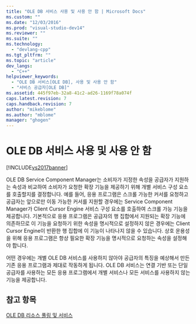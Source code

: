 ```yaml
---
title: "OLE DB 서비스 사용 및 사용 안 함 | Microsoft Docs"
ms.custom: ""
ms.date: "12/03/2016"
ms.prod: "visual-studio-dev14"
ms.reviewer: ""
ms.suite: ""
ms.technology: 
  - "devlang-cpp"
ms.tgt_pltfrm: ""
ms.topic: "article"
dev_langs: 
  - "C++"
helpviewer_keywords: 
  - "OLE DB 서비스[OLE DB], 사용 및 사용 안 함"
  - "서비스 공급자[OLE DB]"
ms.assetid: 445f97eb-32a8-41c2-ad26-1169f78a074f
caps.latest.revision: 7
caps.handback.revision: 7
author: "mikeblome"
ms.author: "mblome"
manager: "ghogen"
---
```

# OLE DB 서비스 사용 및 사용 안 함
[!INCLUDE[vs2017banner](../../assembler/inline/includes/vs2017banner.md)]

OLE DB Service Component Manager는 소비자가 지정한 속성을 공급자가 지원하는 속성과 비교하여 소비자가 요청한 확장 기능을 제공하기 위해 개별 서비스 구성 요소를 호출할지를 결정합니다.  예를 들어, 응용 프로그램은 스크롤 가능한 커서를 요청하고 공급자는 앞으로만 이동 가능한 커서를 지원할 경우에는 Service Component Manager가 Client Cursor Engine 서비스 구성 요소를 호출하여 스크롤 가능 기능을 제공합니다.  기본적으로 응용 프로그램은 공급자의 행 집합에서 지원되는 확장 기능에 의존하므로 이 기능을 요청하기 위한 속성을 명시적으로 설정하지 않은 경우에는 Client Cursor Engine이 반환한 행 집합에 이 기능이 나타나지 않을 수 있습니다.  상호 운용성을 위해 응용 프로그램은 항상 필요한 확장 기능을 명시적으로 요청하는 속성을 설정해야 합니다.  
  
 어떤 경우에는 개별 OLE DB 서비스를 사용하지 않아야 공급자의 특징을 예상해서 만든 기존 응용 프로그램과 제대로 작동하게 됩니다.  OLE DB 서비스는 연결 기반 또는 단일 공급자를 사용하는 모든 응용 프로그램에서 개별 서비스나 모든 서비스를 사용하지 않는 기능을 제공합니다.  
  
## 참고 항목  
 [OLE DB 리소스 풀링 및 서비스](../../data/oledb/ole-db-resource-pooling-and-services.md)